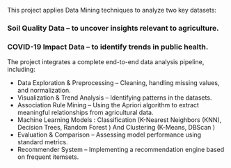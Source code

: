 This project applies Data Mining techniques to analyze two key datasets:

### Soil Quality Data – to uncover insights relevant to agriculture.
### COVID-19 Impact Data – to identify trends in public health.

The project integrates a complete end-to-end data analysis pipeline, including:

-  Data Exploration & Preprocessing – Cleaning, handling missing values, and normalization.
-  Visualization & Trend Analysis – Identifying patterns in the datasets.
-  Association Rule Mining – Using the Apriori algorithm to extract meaningful relationships from agricultural data.
-  Machine Learning Models : Classification (K-Nearest Neighbors (KNN), Decision Trees, Random Forest ) And Clustering (K-Means, DBScan )
-  Evaluation & Comparison – Assessing model performance using standard metrics.
-  Recommender System – Implementing a recommendation engine based on frequent itemsets.
